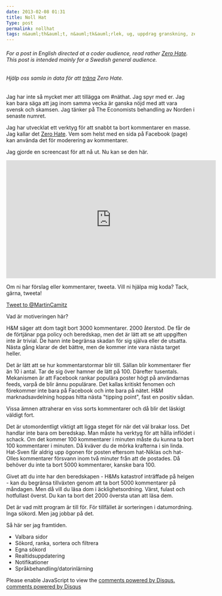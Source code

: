 ```yaml
---
date: 2013-02-08 01:31
title: Noll Hat
Type: post
permalink: nollhat
tags: n&auml;th&auml;t, n&auml;tk&auml;rlek, ug, uppdrag granskning, zero hate, eHate
---
```


###### For a post in English directed at a coder audience, read rather [Zero Hate](http://blog.simpletask.se/zerohate). This post is intended mainly for a Swedish general audience.

###### Hj&auml;lp oss samla in data f&ouml;r att [tr&auml;na](http://zerohate.simpletask.se/help) Zero Hate.

Jag har inte s&aring; mycket mer att till&auml;gga om #n&auml;that. Jag spyr med er. Jag kan bara s&auml;ga att jag inom samma vecka &auml;r ganska n&ouml;jd med att vara svensk och skamsen. Jag t&auml;nker p&aring; The Economists behandling av Norden i senaste numret.

Jag har utvecklat ett verktyg f&ouml;r att snabbt ta bort kommentarer en masse. Jag kallar det [Zero Hate](http://zerohate.simpetask.se). Vem som helst med en sida p&aring; Facebook (page) kan anv&auml;nda det f&ouml;r moderering av kommentarer.

Jag gjorde en screencast f&ouml;r att n&aring; ut. Nu kan se den h&auml;r.

<iframe width="560" height="315" src="http://www.youtube.com/embed/eRk0Wtcd-xU" frameborder="0" allowfullscreen></iframe>

Om ni har f&ouml;rslag eller kommentarer, tweeta. Vill ni hj&auml;lpa mig koda? Tack, g&auml;rna, tweeta!

<a href="https://twitter.com/intent/tweet?screen_name=MartinCamitz" class="twitter-mention-button" data-size="large" data-related="MartinCamitz">Tweet to @MartinCamitz</a>
<script>!function(d,s,id){var js,fjs=d.getElementsByTagName(s)[0];if(!d.getElementById(id)){js=d.createElement(s);js.id=id;js.src="//platform.twitter.com/widgets.js";fjs.parentNode.insertBefore(js,fjs);}}(document,"script","twitter-wjs");</script>

Vad &auml;r motiveringen h&auml;r?

H&M s&auml;ger att dom tagit bort 3000 kommentarer. 2000 &aring;terstod. De f&aring;r de de f&ouml;rtj&auml;nar pga policy och beredskap, men det &auml;r l&auml;tt att se att uppgiften inte &auml;r trivial. De hann inte begr&auml;nsa skadan f&ouml;r sig sj&auml;lva eller de utsatta. N&auml;sta g&aring;ng klarar de det b&auml;ttre, men de kommer inte vara n&auml;sta target heller.

Det &auml;r l&auml;tt att se hur kommentarstormar blir till. S&auml;llan blir kommentarer fler &auml;n 10 i antal. Tar de sig &ouml;ver hamner de l&auml;tt p&aring; 100. D&auml;refter tusentals. Mekanismen &auml;r att Facebook rankar popul&auml;ra poster h&ouml;gt p&aring; anv&auml;ndarnas feeds, varp&aring; de blir &auml;nnu popul&auml;rare. Det kallas kritiskt fenomen och f&ouml;rekommer inte bara p&aring; Facebook och inte bara p&aring; n&auml;tet. H&M marknadsavdelning hoppas hitta n&auml;sta "tipping point", fast en positiv s&aring;dan.

Vissa &auml;mnen attraherar en viss sorts kommentarer och d&aring; blir det l&auml;skigt v&auml;ldigt fort.

Det &auml;r utomordentligt viktigt att ligga steget f&ouml;r n&auml;r det v&auml;l brakar loss. Det handlar inte bara om beredskap. Man m&aring;ste ha verktyg f&ouml;r att h&aring;lla infl&ouml;det i schack. Om det kommer 100 kommentarer i minuten m&aring;ste du kunna ta bort 100 kommentarer i minuten. D&aring; kv&auml;ver du de m&ouml;rka krafterna i sin linda. Hat-Sven f&aring;r aldrig upp &ouml;gonen f&ouml;r posten eftersom hat-Niklas och hat-Olles kommentarer f&ouml;rsvann inom tv&aring; minuter fr&aring;n att de postades. D&aring; beh&ouml;ver du inte ta bort 5000 kommentarer, kanske bara 100.

Givet att du inte har den beredskapen - H&Ms katastrof intr&auml;ffade p&aring; helgen - kan du begr&auml;nsa tillv&auml;xten genom att ta bort 5000 kommentarer p&aring; m&aring;ndagen. Men d&aring; vill du l&auml;sa dom i &auml;cklighetsordning. V&auml;rst, fulast och hotfullast &ouml;verst. Du kan ta bort det 2000 &ouml;versta utan att l&auml;sa dem.

Det &auml;r vad mitt program &auml;r till f&ouml;r. F&ouml;r tillf&auml;llet &auml;r sorteringen i datumordning. Inga s&ouml;kord. Men jag jobbar p&aring; det.

S&aring; h&auml;r ser jag framtiden. 

- Valbara sidor
- S&ouml;kord, ranka, sortera och filtrera
- Egna s&ouml;kord
- Realtidsuppdatering
- Notifikationer
- Spr&aring;kbehandling/datorinl&auml;rning

<div id="disqus_thread"></div>
<script type="text/javascript">
/* * * CONFIGURATION VARIABLES: EDIT BEFORE PASTING INTO YOUR WEBPAGE * * */
var disqus_shortname = 'martincamitz'; // required: replace example with your forum shortname

/* * * DON'T EDIT BELOW THIS LINE * * */
(function() {
var dsq = document.createElement('script'); dsq.type = 'text/javascript'; dsq.async = true;
dsq.src = 'http://' + disqus_shortname + '.disqus.com/embed.js';
(document.getElementsByTagName('head')[0] || document.getElementsByTagName('body')[0]).appendChild(dsq);
})();
</script>
<noscript>Please enable JavaScript to view the <a href="http://disqus.com/?ref_noscript">comments powered by Disqus.</a></noscript>
<a href="http://disqus.com" class="dsq-brlink">comments powered by <span class="logo-disqus">Disqus</span></a>

